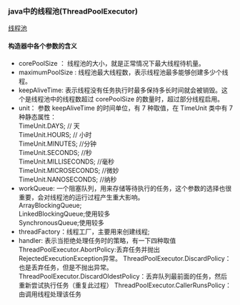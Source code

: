 ### java中的线程池(ThreadPoolExecutor)    
[线程池](http://www.cnblogs.com/dolphin0520/p/3932921.html)     


#### 构造器中各个参数的含义      
+ corePoolSize ： 线程池的大小，就是正常情况下最大线程待机量。      
+ maximumPoolSize : 线程池最大线程数，表示线程池最多能够创建多少个线程。     
+ keepAliveTime: 表示线程没有任务执行时最多保持多长时间就会被销毁。这个是线程池中的线程数超过 corePoolSize 的数量时，超过部分线程启用。      
+ unit： 参数 keepAliveTime 的时间单位，有 7 种取值，在 TimeUnit 类中有 7 种静态属性：   
   TimeUnit.DAYS;  // 天     
   TimeUnit.HOURS;  // 小时     
   TimeUnit.MINUTES;           //分钟    
   TimeUnit.SECONDS;           //秒    
   TimeUnit.MILLISECONDS;      //毫秒    
   TimeUnit.MICROSECONDS;      //微妙    
   TimeUnit.NANOSECONDS;       //纳秒     
+ workQueue: 一个阻塞队列，用来存储等待执行的任务，这个参数的选择也很重要，会对线程池的运行过程产生重大影响。     
  ArrayBlockingQueue;      
  LinkedBlockingQueue;使用较多       
  SynchronousQueue;使用较多        
+ threadFactory：线程工厂，主要用来创建线程;     
+ handler: 表示当拒绝处理任务时的策略，有一下四种取值       
    ThreadPoolExecutor.AbortPolicy:丢弃任务并抛出RejectedExecutionException异常。 
    ThreadPoolExecutor.DiscardPolicy：也是丢弃任务，但是不抛出异常。 
    ThreadPoolExecutor.DiscardOldestPolicy：丢弃队列最前面的任务，然后重新尝试执行任务（重复此过程）
    ThreadPoolExecutor.CallerRunsPolicy：由调用线程处理该任务 